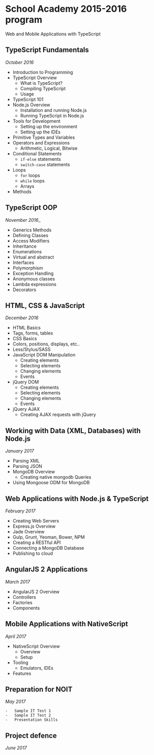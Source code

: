 # School Academy 2015-2016 program
Web and Mobile Applications with TypeScript

## TypeScript Fundamentals
_October 2016_

-   Introduction to Programming
-   TypeScript Overview
    -   What is TypeScript?
    -   Compiling TypeScript
    -   Usage
-   TypeScript 101
-   Node.js Overview
    -   Installation and running Node.js
    -   Running TypeScript in Node.js
-   Tools for Development
    -   Setting up the environment
    -   Setting up the IDEs
-   Primitive Types and Variables
-   Operators and Expressions
    -   Arithmetic, Logical, Bitwise
-   Conditional Statements
    -   `if-else` statements
    -   `switch-case` statements
-   Loops
    -   `for` loops
    -   `while` loops
    -   Arrays
-   Methods

## TypeScript OOP
_November 2016__

-   Generics Methods
-   Defining Classes
-   Access Modifiers
-   Inheritance
-   Enumerations
-   Virtual and abstract
-   Interfaces
-   Polymorphism
-   Exception Handling
-   Anonymous classes
-   Lambda expressions
-   Decorators

## HTML, CSS & JavaScript
_December 2016_

-   HTML Basics
-   Tags, forms, tables
-   CSS Basics
-   Colors, positions, displays, etc..
-   Less/Stylus/SASS
-   JavaScript DOM Manipulation
    -   Creating elements
    -   Selecting elements
    -   Changing elements
    -   Events
-   jQuery DOM
    -   Creating elements
    -   Selecting elements
    -   Changing elements
    -   Events
-   jQuery AJAX
    -   Creating AJAX requests with jQuery

## Working with Data (XML, Databases) with Node.js
_January 2017_

-   Parsing XML
-   Parsing JSON
-   MongoDB Overview
    -   Creating native mongodb Queries
-   Using Mongoose ODM for MongoDB 

## Web Applications with Node.js & TypeScript
_February 2017_

-   Creating Web Servers
-   Express.js Overview
-   Jade Overview
-   Gulp, Grunt, Yeoman, Bower, NPM
-   Creating a RESTful API
-   Connecting a MongoDB Database
-   Publishing to cloud   

## AngularJS 2 Applications 
_March 2017_

-   AngularJS 2 Overview
-   Controllers
-   Factories
-   Components

##  Mobile Applications with NativeScript
_April 2017_

-   NativeScript Overview
    -   Overview
    -   Setup
-   Tooling
    -   Emulators, IDEs
-   Features    

## Preparation for NOIT
_May 2017_

    -   Sample IT Test 1
    -   Sample IT Test 2
    -   Presentation Skills

## Project defence
_June 2017_
